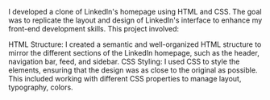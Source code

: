 I developed a clone of LinkedIn's homepage using HTML and CSS. The goal was to replicate the layout and design of LinkedIn's interface to enhance my front-end development skills. This project involved:

HTML Structure: I created a semantic and well-organized HTML structure to mirror the different sections of the LinkedIn homepage, such as the header, navigation bar, feed, and sidebar.
CSS Styling: I used CSS to style the elements, ensuring that the design was as close to the original as possible. This included working with different CSS properties to manage layout, typography, colors.
